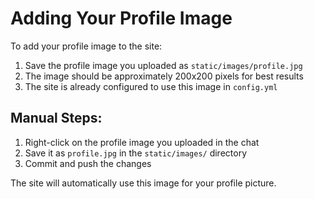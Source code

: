 # Adding Your Profile Image

To add your profile image to the site:

1. Save the profile image you uploaded as `static/images/profile.jpg`
2. The image should be approximately 200x200 pixels for best results
3. The site is already configured to use this image in `config.yml`

## Manual Steps:
1. Right-click on the profile image you uploaded in the chat
2. Save it as `profile.jpg` in the `static/images/` directory
3. Commit and push the changes

The site will automatically use this image for your profile picture.